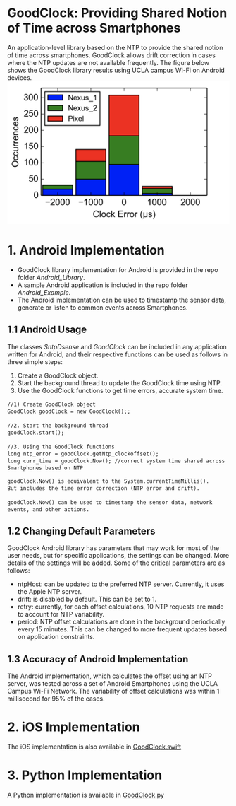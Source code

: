 # GoodClock: Providing Shared Notion of Time across Smartphones

An application-level library based on the NTP to provide the shared notion of time across smartphones. GoodClock allows drift correction in cases where the NTP updates are not available frequently.  The figure below shows the GoodClock library results using UCLA campus Wi-Fi on Android devices.
![GoodClock Library Results on UCLA Wi-Fi](https://github.com/nesl/GoodClock/blob/master/Android_Library/GoodClock_Android_Wifi.png)

# 1. Android Implementation
- GoodClock library implementation for Android is provided in the repo folder *Android_Library*.
- A sample Android application is included in the repo folder *Android_Example*.
- The Android implementation can be used to timestamp the sensor data, generate or listen to common events across Smartphones.


## 1.1 Android Usage
The classes *SntpDsense* and *GoodClock* can be included in any application written for Android, and their respective functions can be used as follows in three simple steps:
1. Create a GoodClock object.
2. Start the background thread to update the GoodClock time using NTP.
3. Use the GoodClock functions to get time errors, accurate system time.

```
//1) Create GoodClock object
GoodClock goodClock = new GoodClock();;

//2. Start the background thread
goodClock.start();

//3. Using the GoodClock functions
long ntp_error = goodClock.getNtp_clockoffset();
long curr_time = goodClock.Now(); //correct system time shared across Smartphones based on NTP
```

```
goodClock.Now() is equivalent to the System.currentTimeMillis(). 
But includes the time error correction (NTP error and drift).

goodClock.Now() can be used to timestamp the sensor data, network events, and other actions.
```

## 1.2 Changing Default Parameters
GoodClock Android library has parameters that may work for most of the user needs, but for specific applications, the settings can be changed. More details of the settings will be added. Some of the critical parameters are as follows:
- ntpHost: can be updated to the preferred NTP server. Currently, it uses the Apple NTP server.
- drift: is disabled by default. This can be set to 1.
- retry: currently, for each offset calculations, 10 NTP requests are made to account for NTP variability.
- period: NTP offset calculations are done in the background periodically every 15 minutes. This can be changed to more frequent updates based on application constraints.

## 1.3 Accuracy of Android Implementation
The Android implementation, which calculates the offset using an NTP server, was tested across a set of Android Smartphones using the UCLA Campus Wi-Fi Network. The variability of offset calculations was within 1 millisecond for 95% of the cases.


# 2. iOS Implementation
The iOS implementation is also available in [GoodClock.swift](https://github.com/nesl/GoodClock/blob/master/GoodClock.swift)

# 3. Python Implementation
A Python implementation is available in [GoodClock.py](https://github.com/nesl/GoodClock/blob/master/GoodClock.py)
